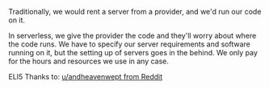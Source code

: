 Traditionally, we would rent a server from a provider, and we'd run our code on it.

In serverless, we give the provider the code and they'll worry about where the code runs. We have to specify our server requirements and software running on it, but the setting up of servers goes in the behind. We only pay for the hours and resources we use in any case.

ELI5 Thanks to: [u/andheavenwept from Reddit](https://www.reddit.com/r/explainlikeimfive/comments/68afke/comment/dgwx0tr/?utm_source=share&utm_medium=web2x&context=3)